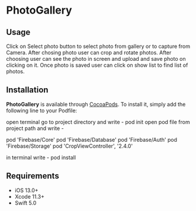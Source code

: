 # PhotoGallery

## Usage

Click on Select photo button to select photo from gallery or to capture from Camera. After chosing photo user can crop 
and rotate photos. After choosing user can see the photo in screen and upload and save photo on clicking on it. Once photo
is saved user can click on show list to find list of photos. 


## Installation

**PhotoGallery** is available through [CocoaPods](http://cocoapods.org). To install
it, simply add the following line to your Podfile:

open terminal go to project directory and write - pod init 
open pod file from project path and write - 

pod 'Firebase/Core'
pod 'Firebase/Database'
pod 'Firebase/Auth'
pod 'Firebase/Storage'
pod 'CropViewController', '2.4.0'

in terminal write - pod install 

## Requirements

- iOS 13.0+
- Xcode 11.3+
- Swift 5.0

